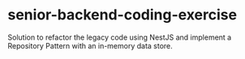 # senior-backend-coding-exercise
Solution to refactor the legacy code using NestJS and implement a Repository Pattern with an in-memory data store.
